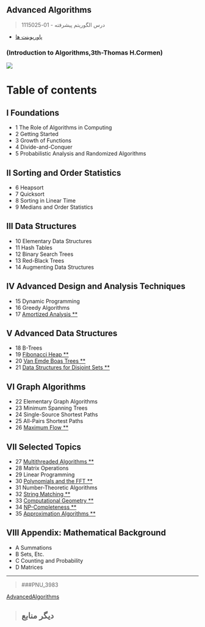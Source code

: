 ## Advanced Algorithms

> درس الگوریتم پیشرفته - 01-1115025

- [پاورپوینت ها]()
    
###    (Introduction to Algorithms,3th-Thomas H.Cormen)

<a href="https://www.ebooksworld.ir/post/index/80/%D8%AF%D8%A7%D9%86%D9%84%D9%88%D8%AF-%DA%A9%D8%AA%D8%A7%D8%A8-%D9%85%D9%82%D8%AF%D9%85%D9%87-%D8%A7%DB%8C-%D8%A8%D8%B1-%D8%A7%D9%84%DA%AF%D9%88%D8%B1%DB%8C%D8%AA%D9%85-%D9%87%D8%A7-%D9%88%DB%8C%D8%B1%D8%A7%DB%8C%D8%B4-%D8%B3%D9%88%D9%85"><img src="https://github.com/AliRazavi-edu/PNU_3991/blob/master/image/Introduction%20to%20Algorithms.png"> </a>
# Table of contents
## I Foundations
- 1 The Role of Algorithms in Computing
- 2 Getting Started
- 3 Growth of Functions
- 4 Divide-and-Conquer
- 5 Probabilistic Analysis and Randomized Algorithms
## II Sorting and Order Statistics
- 6 Heapsort
- 7 Quicksort
- 8 Sorting in Linear Time
- 9 Medians and Order Statistics
## III Data Structures
- 10 Elementary Data Structures
- 11 Hash Tables
- 12 Binary Search Trees
- 13 Red-Black Trees
- 14 Augmenting Data Structures
## IV Advanced Design and Analysis Techniques
- 15 Dynamic Programming
- 16 Greedy Algorithms
- 17 [Amortized Analysis **]()
## V Advanced Data Structures
- 18 B-Trees
- 19 [Fibonacci Heap **]()
- 20 [Van Emde Boas Trees **]()
- 21 [Data Structures for Disjoint Sets **]()
## VI Graph Algorithms
- 22 Elementary Graph Algorithms
- 23 Minimum Spanning Trees
- 24 Single-Source Shortest Paths
- 25 All-Pairs Shortest Paths
- 26 [Maximum Flow **]()
## VII Selected Topics
- 27 [Multithreaded Algorithms **]()
- 28 Matrix Operations
- 29 Linear Programming
- 30 [Polynomials and the FFT **]()
- 31 Number-Theoretic Algorithms
- 32 [String Matching **]()
- 33 [Computational Geometry **]()
- 34 [NP-Completeness **]()
- 35 [Approximation Algorithms **]()
## VIII Appendix: Mathematical Background
- A Summations
- B Sets, Etc.
- C Counting and Probability
- D Matrices

----------------------

>###PNU_3983

[AdvancedAlgorithms](https://github.com/AliRazavi-edu/PNU_3983/tree/master/AdvancedAlgorithms)

> ## دیگر منابع
